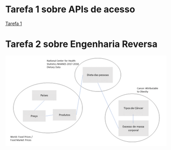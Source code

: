 # Tarefa 1 sobre APIs de acesso

[Tarefa 1](https://github.com/mariliacss/mc536/blob/master/lab01/notebook/data-api-python.ipynb)


# Tarefa 2 sobre Engenharia Reversa

![Image of Yaktocat](https://github.com/mariliacss/mc536/blob/master/lab01/images/tarefa2.png?raw=true)
